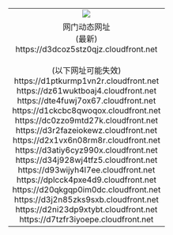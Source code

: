 ﻿<table>
  <tr></tr>
  <tr><td colspan=2 align=center><img src="https://d3dcoz5stz0qjz.cloudfront.net/Up/oGate.jpg" /></td></tr>
  <tr><td colspan=2 align=center>网门动态网址<br/>(最新)
<br>https://d3dcoz5stz0qjz.cloudfront.net
<br/><br/>(以下网址可能失效)
<br>https://d1ptkurmp1vn2r.cloudfront.net
<br>https://dz61wuktboaj4.cloudfront.net
<br>https://dte4fuwj7ox67.cloudfront.net
<br>https://d1ckcbc8qwoqox.cloudfront.net
<br>https://dc0zzo9mtd27k.cloudfront.net
<br>https://d3r2fazeiokewz.cloudfront.net
<br>https://d2x1vx6n08rm8r.cloudfront.net
<br>https://d3atiy6cyz990x.cloudfront.net
<br>https://d34j928wj4tfz5.cloudfront.net
<br>https://d93wijyh4l7ee.cloudfront.net
<br>https://dplcck4pxe4d9.cloudfront.net
<br>https://d20qkgqp0im0dc.cloudfront.net
<br>https://d3j2n85zks9sxb.cloudfront.net
<br>https://d2ni23dp9xtybt.cloudfront.net
<br>https://d7tzfr3iyoepe.cloudfront.net
    </td>
  </tr>
</table>
